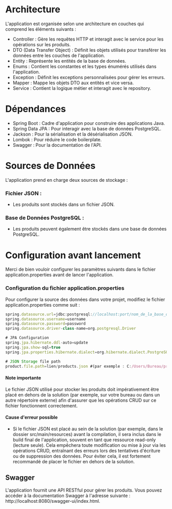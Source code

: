 # Architecture
L'application est organisée selon une architecture en couches qui comprend les éléments suivants :

- Controller : Gère les requêtes HTTP et interagit avec le service pour les opérations sur les produits.
- DTO (Data Transfer Object) : Définit les objets utilisés pour transférer les données entre les couches de l'application.
- Entity : Représente les entités de la base de données.
- Enums : Contient les constantes et les types énumérés utilisés dans l'application.
- Exception : Définit les exceptions personnalisées pour gérer les erreurs.
- Mapper : Mappe les objets DTO aux entités et vice versa.
- Service : Contient la logique métier et interagit avec le repository.

# Dépendances
- Spring Boot : Cadre d'application pour construire des applications Java.
- Spring Data JPA : Pour interagir avec la base de données PostgreSQL.
- Jackson : Pour la sérialisation et la désérialisation JSON.
- Lombok : Pour réduire le code boilerplate.
- Swagger : Pour la documentation de l'API.

# Sources de Données
L'application prend en charge deux sources de stockage :

### Fichier JSON : 
- Les produits sont stockés dans un fichier JSON.
### Base de Données PostgreSQL : 
- Les produits peuvent également être stockés dans une base de données PostgreSQL.

# Configuration avant lancement
Merci de bien vouloir configurer les paramètres suivants dans le fichier application.properties avant de lancer l'application.


### Configuration du fichier application.properties
Pour configurer la source des données dans votre projet, modifiez le fichier application.properties comme suit :
```typescript
spring.datasource.url=jdbc:postgresql://localhost:port/nom_de_la_base_de_données
spring.datasource.username=username
spring.datasource.password=password
spring.datasource.driver-class-name=org.postgresql.Driver

# JPA Configuration
spring.jpa.hibernate.ddl-auto=update
spring.jpa.show-sql=true
spring.jpa.properties.hibernate.dialect=org.hibernate.dialect.PostgreSQLDialect

# JSON Storage file path
product.file.path=lien/products.json #(par exemple : C:/Users/Bureau/product-trial-master/back/products.json )
```

#### Note importante
Le fichier JSON utilisé pour stocker les produits doit impérativement être placé en dehors de la solution (par exemple, sur votre bureau ou dans un autre répertoire externe) afin d'assurer que les opérations CRUD sur ce fichier fonctionnent correctement.

#### Cause d'erreur possible
- Si le fichier JSON est placé au sein de la solution (par exemple, dans le dossier src/main/resources) avant la compilation, il sera inclus dans le build final de l'application, souvent en tant que ressource read-only (lecture seule). Cela empêchera toute modification ou mise à jour via les opérations CRUD, entraînant des erreurs lors des tentatives d'écriture ou de suppression des données. Pour éviter cela, il est fortement recommandé de placer le fichier en dehors de la solution.

## Swagger
L'application fournit une API RESTful pour gérer les produits. 
Vous pouvez accéder à la documentation Swagger à l'adresse suivante : http://localhost:8080/swagger-ui/index.html.
